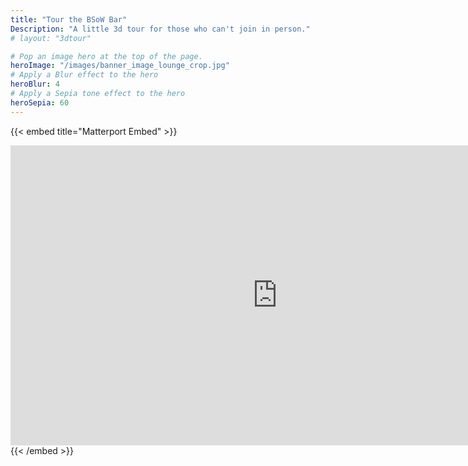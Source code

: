 ```yaml
---
title: "Tour the BSoW Bar"
Description: "A little 3d tour for those who can't join in person."
# layout: "3dtour"

# Pop an image hero at the top of the page.
heroImage: "/images/banner_image_lounge_crop.jpg"
# Apply a Blur effect to the hero 
heroBlur: 4
# Apply a Sepia tone effect to the hero
heroSepia: 60
---
```


{{< embed title="Matterport Embed" >}}
<iframe width='853' height='480' src='https://my.matterport.com/show/?m=ogY3HDThHam' frameborder='0' allowfullscreen allow='xr-spatial-tracking'></iframe>
{{< /embed >}}
